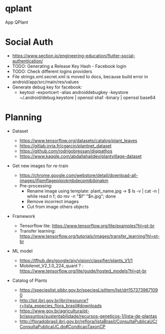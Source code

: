 # qplant
App QPlant

# Social Auth
- https://www.section.io/engineering-education/flutter-social-authentication/
- TODO: Generating a Release Key Hash - Facebook login
- TODO: Check different logins providers  
- File strings.xml.secret.xml is moved to docs, because build error in android/app/src/main/res/values
- Generate debug key for facebook:
  - keytool -exportcert -alias androiddebugkey -keystore ~/.android/debug.keystore | openssl sha1 -binary | openssl base64

# Planning 

- Dataset
  - https://www.tensorflow.org/datasets/catalog/plant_leaves
  - https://gitlab.inria.fr/cgarcin/plantnet_dataset
  - https://github.com/rodrigobressan/digipathos
  - https://www.kaggle.com/abdallahalidev/plantvillage-dataset

- Get new images for re-train
  - https://chrome.google.com/webstore/detail/download-all-images/ifipmflagepipjokmbdecpmjbibjnakm
  - Pre-processing:
    - Rename image using template: plant_name.jpg -> $ ls -v | cat -n | while read n f; do mv -n "$f" "$n.jpg"; done 
    - Remove incorrect images
    - Cut from image others objects

- Framework
  - Tensorflow lite: https://www.tensorflow.org/lite/examples?hl=pt-br
  - Transfer learning: https://www.tensorflow.org/tutorials/images/transfer_learning?hl=pt-br

- ML model
  - https://tfhub.dev/google/aiy/vision/classifier/plants_V1/1
  - Mobilenet_V2_1.0_224_quant ? : https://www.tensorflow.org/lite/guide/hosted_models?hl=pt-br

- Catalog of Plants
  - https://specieslist.sibbr.gov.br/speciesListItem/list/drt1573739671090
  - http://ipt.jbrj.gov.br/jbrj/resource?r=lista_especies_flora_brasil#downloads
  - https://www.gov.br/agricultura/pt-br/assuntos/sustentabilidade/recursos-geneticos-1/lista-de-plantas
  - http://floradobrasil.jbrj.gov.br/reflora/listaBrasil/ConsultaPublicaUC/ConsultaPublicaUC.do#CondicaoTaxonCP